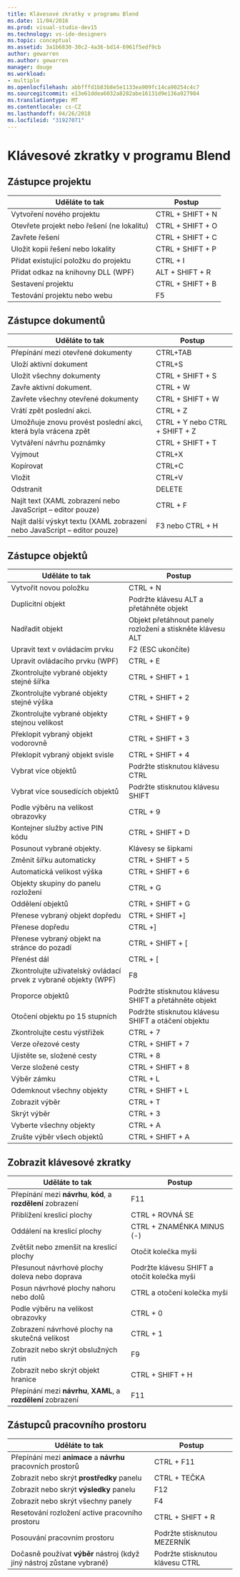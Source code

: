 ```yaml
---
title: Klávesové zkratky v programu Blend
ms.date: 11/04/2016
ms.prod: visual-studio-dev15
ms.technology: vs-ide-designers
ms.topic: conceptual
ms.assetid: 3a1b6830-30c2-4a36-bd14-6961f5edf9cb
author: gewarren
ms.author: gewarren
manager: douge
ms.workload:
- multiple
ms.openlocfilehash: abbfffd1b83b8e5e1133ea909fc14ca90254c4c7
ms.sourcegitcommit: e13e61ddea6032a8282abe16131d9e136a927984
ms.translationtype: MT
ms.contentlocale: cs-CZ
ms.lasthandoff: 04/26/2018
ms.locfileid: "31927071"
---
```

# <a name="keyboard-shortcuts-in-blend"></a>Klávesové zkratky v programu Blend
## <a name="project-shortcuts"></a>Zástupce projektu

|Uděláte to tak|Postup|
|----------------|-------------|
|Vytvoření nového projektu|CTRL + SHIFT + N|
|Otevřete projekt nebo řešení (ne lokalitu)|CTRL + SHIFT + O|
|Zavřete řešení|CTRL + SHIFT + C|
|Uložit kopii řešení nebo lokality|CTRL + SHIFT + P|
|Přidat existující položku do projektu|CTRL + I|
|Přidat odkaz na knihovny DLL (WPF)|ALT + SHIFT + R|
|Sestavení projektu|CTRL + SHIFT + B|
|Testování projektu nebo webu|F5|

## <a name="document-shortcuts"></a>Zástupce dokumentů

|Uděláte to tak|Postup|
|----------------|-------------|
|Přepínání mezi otevřené dokumenty|CTRL+TAB|
|Uloží aktivní dokument|CTRL+S|
|Uložit všechny dokumenty|CTRL + SHIFT + S|
|Zavře aktivní dokument.|CTRL + W|
|Zavřete všechny otevřené dokumenty|CTRL + SHIFT + W|
|Vrátí zpět poslední akci.|CTRL + Z|
|Umožňuje znovu provést poslední akci, která byla vrácena zpět|CTRL + Y nebo CTRL + SHIFT + Z|
|Vytváření návrhu poznámky|CTRL + SHIFT + T|
|Vyjmout|CTRL+X|
|Kopírovat|CTRL+C|
|Vložit|CTRL+V|
|Odstranit|DELETE|
|Najít text (XAML zobrazení nebo JavaScript – editor pouze)|CTRL + F|
|Najít další výskyt textu (XAML zobrazení nebo JavaScript – editor pouze)|F3 nebo CTRL + H|

## <a name="object-shortcuts"></a>Zástupce objektů

|Uděláte to tak|Postup|
|----------------|-------------|
|Vytvořit novou položku|CTRL + N|
|Duplicitní objekt|Podržte klávesu ALT a přetáhněte objekt|
|Nadřadit objekt|Objekt přetáhnout panely rozložení a stiskněte klávesu ALT|
|Upravit text v ovládacím prvku|F2 (ESC ukončíte)|
|Upravit ovládacího prvku (WPF)|CTRL + E|
|Zkontrolujte vybrané objekty stejné šířka|CTRL + SHIFT + 1|
|Zkontrolujte vybrané objekty stejné výška|CTRL + SHIFT + 2|
|Zkontrolujte vybrané objekty stejnou velikost|CTRL + SHIFT + 9|
|Překlopit vybraný objekt vodorovně|CTRL + SHIFT + 3|
|Překlopit vybraný objekt svisle|CTRL + SHIFT + 4|
|Vybrat více objektů|Podržte stisknutou klávesu CTRL|
|Vybrat více sousedících objektů|Podržte stisknutou klávesu SHIFT|
|Podle výběru na velikost obrazovky|CTRL + 9|
|Kontejner služby active PIN kódu|CTRL + SHIFT + D|
|Posunout vybrané objekty.|Klávesy se šipkami|
|Změnit šířku automaticky|CTRL + SHIFT + 5|
|Automatická velikost výška|CTRL + SHIFT + 6|
|Objekty skupiny do panelu rozložení|CTRL + G|
|Oddělení objektů|CTRL + SHIFT + G|
|Přenese vybraný objekt dopředu|CTRL + SHIFT +]|
|Přenese dopředu|CTRL +]|
|Přenese vybraný objekt na stránce do pozadí|CTRL + SHIFT + [|
|Přenést dál|CTRL + [|
|Zkontrolujte uživatelský ovládací prvek z vybrané objekty (WPF)|F8|
|Proporce objektů|Podržte stisknutou klávesu SHIFT a přetáhněte objekt|
|Otočení objektu po 15 stupních|Podržte stisknutou klávesu SHIFT a otáčení objektu|
|Zkontrolujte cestu výstřižek|CTRL + 7|
|Verze ořezové cesty|CTRL + SHIFT + 7|
|Ujistěte se, složené cesty|CTRL + 8|
|Verze složené cesty|CTRL + SHIFT + 8|
|Výběr zámku|CTRL + L|
|Odemknout všechny objekty|CTRL + SHIFT + L|
|Zobrazit výběr|CTRL + T|
|Skrýt výběr|CTRL + 3|
|Vyberte všechny objekty|CTRL + A|
|Zrušte výběr všech objektů|CTRL + SHIFT + A|

## <a name="view-shortcuts"></a>Zobrazit klávesové zkratky

|Uděláte to tak|Postup|
|----------------|-------------|
|Přepínání mezi **návrhu**, **kód**, a **rozdělení** zobrazení|F11|
|Přiblížení kreslicí plochy|CTRL + ROVNÁ SE|
|Oddálení na kreslicí plochy|CTRL + ZNAMÉNKA MINUS (-)|
|Zvětšit nebo zmenšit na kreslicí plochy|Otočit kolečka myši|
|Přesunout návrhové plochy doleva nebo doprava|Podržte klávesu SHIFT a otočit kolečka myši|
|Posun návrhové plochy nahoru nebo dolů|CTRL a otočení kolečka myši|
|Podle výběru na velikost obrazovky|CTRL + 0|
|Zobrazení návrhové plochy na skutečná velikost|CTRL + 1|
|Zobrazit nebo skrýt obslužných rutin|F9|
|Zobrazit nebo skrýt objekt hranice|CTRL + SHIFT + H|
|Přepínání mezi **návrhu**, **XAML**, a **rozdělení** zobrazení|F11|

## <a name="workspace-shortcuts"></a>Zástupců pracovního prostoru

|Uděláte to tak|Postup|
|----------------|-------------|
|Přepínání mezi **animace** a **návrhu** pracovních prostorů|CTRL + F11|
|Zobrazit nebo skrýt **prostředky** panelu|CTRL + TEČKA|
|Zobrazit nebo skrýt **výsledky** panelu|F12|
|Zobrazit nebo skrýt všechny panely|F4|
|Resetování rozložení active pracovního prostoru|CTRL + SHIFT + R|
|Posouvání pracovním prostoru|Podržte stisknutou MEZERNÍK|
|Dočasně používat **výběr** nástroj (když jiný nástroj zůstane vybrané)|Podržte stisknutou klávesu CTRL|